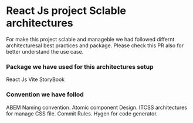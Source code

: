 # React Js project Sclable architectures
For make this project sclable and manageble we had followed differnt architecturesal best practices and package. Please check this PR also for better understand the use case.


### Package we have used for this architectures setup
React Js
Vite
StoryBook

### Convention we have follod
ABEM Naming convention.
Atomic component Design.
ITCSS architectures for manage CSS file.
Commit Rules.
Hygen for code generator.
